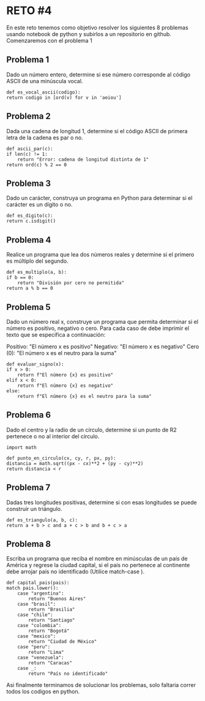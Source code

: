 # RETO #4
En este reto tenemos como objetivo resolver los siguientes 8 problemas usando notebook de python y subirlos a un repositorio en github.
Comenzaremos con el problema 1
## Problema 1
Dado un número entero, determine si ese número corresponde al código ASCII de una minúscula vocal.

    def es_vocal_ascii(codigo):
    return codigo in [ord(v) for v in 'aeiou']
## Problema 2
Dada una cadena de longitud 1, determine si el código ASCII de primera letra de la cadena es par o no.

    def ascii_par(c):
    if len(c) != 1:
        return "Error: cadena de longitud distinta de 1"
    return ord(c) % 2 == 0
## Problema 3
Dado un carácter, construya un programa en Python para determinar si el carácter es un dígito o no.

    def es_digito(c):
    return c.isdigit()
## Problema 4
Realice un programa que lea dos números reales y determine si el primero es múltiplo del segundo.

    def es_multiplo(a, b):
    if b == 0:
        return "División por cero no permitida"
    return a % b == 0
## Problema 5
Dado un número real x, construye un programa que permita determinar si el número es positivo, negativo o cero. Para cada caso de debe imprimir el texto que se especifica a continuación:

Positivo: "El número x es positivo"
Negativo: "El número x es negativo"
Cero (0): "El número x es el neutro para la suma"

    def evaluar_signo(x):
    if x > 0:
        return f"El número {x} es positivo"
    elif x < 0:
        return f"El número {x} es negativo"
    else:
        return f"El número {x} es el neutro para la suma"
## Problema 6
Dado el centro y la radio de un círculo, determine si un punto de R2 pertenece o no al interior del círculo.


    import math

    def punto_en_circulo(cx, cy, r, px, py):
    distancia = math.sqrt((px - cx)**2 + (py - cy)**2)
    return distancia < r
## Problema 7
Dadas tres longitudes positivas, determine si con esas longitudes se puede construir un triángulo.


    def es_triangulo(a, b, c):
    return a + b > c and a + c > b and b + c > a
## Problema 8
Escriba un programa que reciba el nombre en minúsculas de un país de América y regrese la ciudad capital, si el país no pertenece al continente debe arrojar país no identificado (Utilice match-case ).

    def capital_pais(pais):
    match pais.lower():
        case "argentina":
            return "Buenos Aires"
        case "brasil":
            return "Brasilia"
        case "chile":
            return "Santiago"
        case "colombia":
            return "Bogotá"
        case "mexico":
            return "Ciudad de México"
        case "peru":
            return "Lima"
        case "venezuela":
            return "Caracas"
        case _:
            return "País no identificado"

Asi finalmente terminamos de solucionar los problemas, solo faltaria correr todos los codigos en python.
